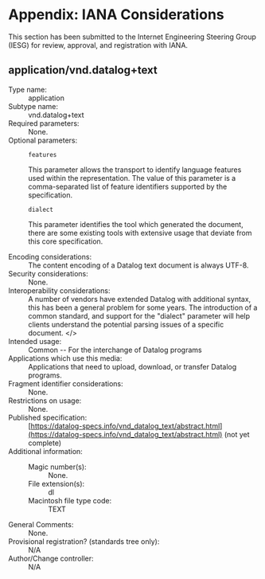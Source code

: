 # Appendix: IANA Considerations

This section has been submitted to the Internet Engineering Steering Group (IESG) for review, approval, and registration with IANA.

## application/vnd.datalog+text

<dl>
    <dt>Type name:</dt>
    <dd>application</dd>
    <dt>Subtype name:</dt>
    <dd>vnd.datalog+text</dd>
    <dt>Required parameters:</dt>
    <dd>None.</dd>
    <dt>Optional parameters:</dt>
    <dd>

`features`

This parameter allows the transport to identify language features used within the representation. The value of this parameter is a comma-separated list of feature identifiers supported by the specification.
        
`dialect`

This parameter identifies the tool which generated the document, there are some existing tools with extensive usage that deviate from this core specification.
    </dd>
    <dt>Encoding considerations:</dt>
    <dd>The content encoding of a Datalog text document is always UTF-8.</dd>
    <dt>Security considerations:</dt>
    <dd>None.</dd>
    <dt>Interoperability considerations:</dt>
    <dd>
A number of vendors have extended Datalog with additional syntax, this has been
a general problem for some years. The introduction of a common standard, and
support for the "dialect" parameter will help clients understand the potential
parsing issues of a specific document.
</>
    <dt>Intended usage:</dt>
    <dd>Common -- For the interchange of Datalog programs</dd>
    <dt>Applications which use this media:</dt>
    <dd>Applications that need to upload, download, or transfer Datalog programs.</dd>
    <dt>Fragment identifier considerations:</dt>
    <dd>None.</dd>
    <dt>Restrictions on usage:</dt>
    <dd>None.</dd>
    <dt>Published specification:</dt>
    <dd>[https://datalog-specs.info/vnd_datalog_text/abstract.html](https://datalog-specs.info/vnd_datalog_text/abstract.html) (not yet complete)</dd>
    <dt>Additional information:</dt>
    <dd>
        <dl>
            <dt>Magic number(s):</dt>
            <dd>None.</dd>
            <dt>File extension(s):</dt>
            <dd>dl</dd>
            <dt>Macintosh file type code:</dt>
            <dd>TEXT</dd>
        </dl>
    </dd>
    <dt>General Comments:</dt>
    <dd>None.</dd>
    <dt>Provisional registration? (standards tree only):</dt>
    <dd>N/A</dd>
    <dt>Author/Change controller:</dt>
    <dd>N/A</dd>
</dl>
